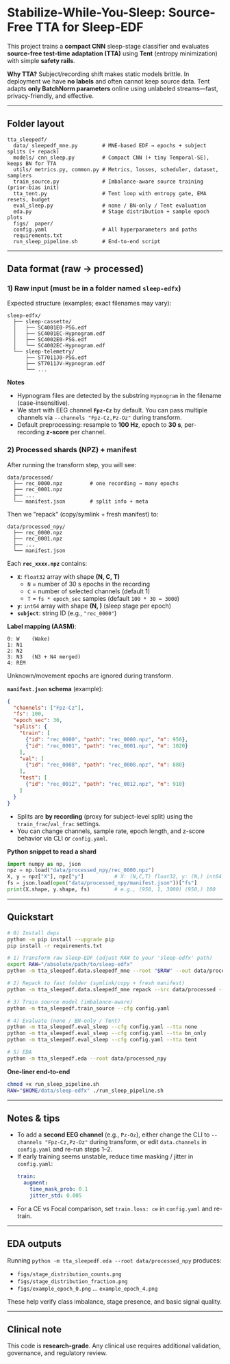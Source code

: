 # Stabilize-While-You-Sleep: Source-Free TTA for Sleep-EDF

This project trains a **compact CNN** sleep-stage classifier and evaluates **source-free
test-time adaptation (TTA)** using **Tent** (entropy minimization) with simple **safety rails**.

**Why TTA?** Subject/recording shift makes static models brittle. In deployment we have
**no labels** and often cannot keep source data. Tent adapts **only BatchNorm parameters**
online using unlabeled streams—fast, privacy-friendly, and effective.

---

## Folder layout
```
tta_sleepedf/
  data/ sleepedf_mne.py        # MNE-based EDF → epochs + subject splits (+ repack)
  models/ cnn_sleep.py         # Compact CNN (+ tiny Temporal-SE), keeps BN for TTA
  utils/ metrics.py, common.py # Metrics, losses, scheduler, dataset, samplers
  train_source.py              # Imbalance-aware source training (prior-bias init)
  tta_tent.py                  # Tent loop with entropy gate, EMA resets, budget
  eval_sleep.py                # none / BN-only / Tent evaluation
  eda.py                       # Stage distribution + sample epoch plots
  figs/  paper/
  config.yaml                  # All hyperparameters and paths
  requirements.txt
  run_sleep_pipeline.sh        # End-to-end script
```

---

## Data format (raw → processed)

### 1) Raw input (must be in a folder named **`sleep-edfx`**)

Expected structure (examples; exact filenames may vary):
```
sleep-edfx/
  ├── sleep-cassette/
  │   ├── SC4001E0-PSG.edf
  │   ├── SC4001EC-Hypnogram.edf
  │   ├── SC4002E0-PSG.edf
  │   └── SC4002EC-Hypnogram.edf
  └── sleep-telemetry/
      ├── ST7011J0-PSG.edf
      ├── ST7011JV-Hypnogram.edf
      └── ...
```
**Notes**
- Hypnogram files are detected by the substring `Hypnogram` in the filename (case-insensitive).
- We start with EEG channel **`Fpz-Cz`** by default. You can pass multiple channels via
  `--channels "Fpz-Cz,Pz-Oz"` during transform.
- Default preprocessing: resample to **100 Hz**, epoch to **30 s**, per-recording **z-score** per channel.

### 2) Processed shards (NPZ) + manifest

After running the transform step, you will see:
```
data/processed/
  ├── rec_0000.npz         # one recording → many epochs
  ├── rec_0001.npz
  ├── ...
  └── manifest.json        # split info + meta
```
Then we "repack" (copy/symlink + fresh manifest) to:
```
data/processed_npy/
  ├── rec_0000.npz
  ├── rec_0001.npz
  ├── ...
  └── manifest.json
```

Each **`rec_xxxx.npz`** contains:
- **`X`**: `float32` array with shape **(N, C, T)**  
  - `N` = number of 30 s epochs in the recording  
  - `C` = number of selected channels (default 1)  
  - `T` = `fs * epoch_sec` samples (default `100 * 30 = 3000`)
- **`y`**: `int64` array with shape **(N, )** (sleep stage per epoch)
- **`subject`**: string ID (e.g., `"rec_0000"`)

**Label mapping (AASM)**:
```
0: W    (Wake)
1: N1
2: N2
3: N3   (N3 + N4 merged)
4: REM
```
Unknown/movement epochs are ignored during transform.

**`manifest.json` schema** (example):
```json
{
  "channels": ["Fpz-Cz"],
  "fs": 100,
  "epoch_sec": 30,
  "splits": {
    "train": [
      {"id": "rec_0000", "path": "rec_0000.npz", "n": 950},
      {"id": "rec_0001", "path": "rec_0001.npz", "n": 1020}
    ],
    "val": [
      {"id": "rec_0008", "path": "rec_0008.npz", "n": 880}
    ],
    "test": [
      {"id": "rec_0012", "path": "rec_0012.npz", "n": 910}
    ]
  }
}
```
- Splits are **by recording** (proxy for subject-level split) using the `train_frac`/`val_frac` settings.
- You can change channels, sample rate, epoch length, and z-score behavior via CLI or `config.yaml`.

**Python snippet to read a shard**
```python
import numpy as np, json
npz = np.load("data/processed_npy/rec_0000.npz")
X, y = npz["X"], npz["y"]          # X: (N,C,T) float32, y: (N,) int64
fs = json.load(open("data/processed_npy/manifest.json"))["fs"]
print(X.shape, y.shape, fs)        # e.g., (950, 1, 3000) (950,) 100
```

---

## Quickstart

```bash
# 0) Install deps
python -m pip install --upgrade pip
pip install -r requirements.txt

# 1) Transform raw Sleep-EDF (adjust RAW to your 'sleep-edfx' path)
export RAW="/absolute/path/to/sleep-edfx"
python -m tta_sleepedf.data.sleepedf_mne --root "$RAW" --out data/processed --channels "Fpz-Cz" --fs 100 --epoch 30 --zscore --train_frac 0.6 --val_frac 0.2 --verbose

# 2) Repack to fast folder (symlink/copy + fresh manifest)
python -m tta_sleepedf.data.sleepedf_mne repack --src data/processed --dst data/processed_npy

# 3) Train source model (imbalance-aware)
python -m tta_sleepedf.train_source --cfg config.yaml

# 4) Evaluate (none / BN-only / Tent)
python -m tta_sleepedf.eval_sleep --cfg config.yaml --tta none
python -m tta_sleepedf.eval_sleep --cfg config.yaml --tta bn_only
python -m tta_sleepedf.eval_sleep --cfg config.yaml --tta tent

# 5) EDA
python -m tta_sleepedf.eda --root data/processed_npy
```

**One-liner end-to-end**
```bash
chmod +x run_sleep_pipeline.sh
RAW="$HOME/data/sleep-edfx" ./run_sleep_pipeline.sh
```

---

## Notes & tips
- To add a **second EEG channel** (e.g., `Pz-Oz`), either change the CLI to `--channels "Fpz-Cz,Pz-Oz"`
  during transform, or edit `data.channels` in `config.yaml` and re-run steps 1–2.
- If early training seems unstable, reduce time masking / jitter in `config.yaml`:
  ```yaml
  train:
    augment:
      time_mask_prob: 0.1
      jitter_std: 0.005
  ```
- For a CE vs Focal comparison, set `train.loss: ce` in `config.yaml` and re-train.

---

## EDA outputs
Running `python -m tta_sleepedf.eda --root data/processed_npy` produces:
- `figs/stage_distribution_counts.png`
- `figs/stage_distribution_fraction.png`
- `figs/example_epoch_0.png` … `example_epoch_4.png`

These help verify class imbalance, stage presence, and basic signal quality.

---

## Clinical note
This code is **research-grade**. Any clinical use requires additional validation,
governance, and regulatory review.
